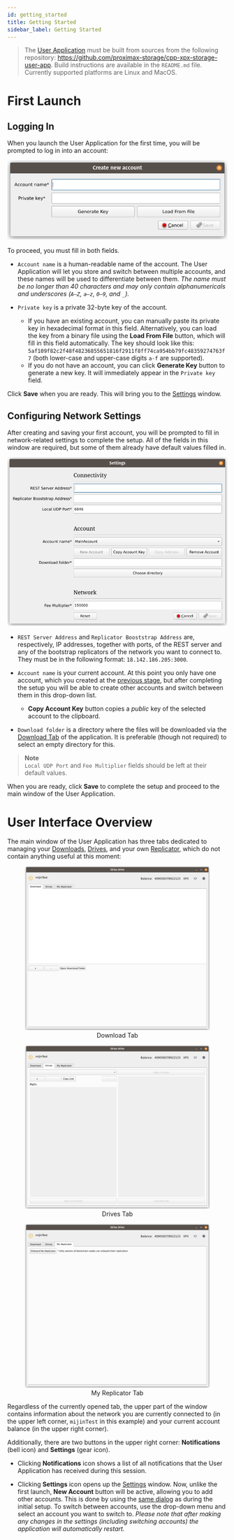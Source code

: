 ```yaml
---
id: getting_started
title: Getting Started
sidebar_label: Getting Started
---
```


> The [User Application](./overview.md) must be built from sources from the following repository: https://github.com/proximax-storage/cpp-xpx-storage-user-app. Build instructions are available in the `README.md` file. Currently supported platforms are Linux and MacOS.


# First Launch

## Logging In

When you launch the User Application for the first time, you will be prompted to log in into an account:

![Create New Account Dialog](../../assets/storage_user_app/account_dialog.png)

To proceed, you must fill in both fields.

- `Account name` is a human-readable name of the account. The User Application will let you store and switch between multiple accounts, and these names will be used to differentiate between them. *The name must be no longer than 40 characters and may only contain alphanumericals and underscores (`A–Z`, `a–z`, `0–9`, and `_`).*

- `Private key` is a private 32-byte key of the account.
    - If you have an existing account, you can manually paste its private key in hexadecimal format in this field. Alternatively, you can load the key from a binary file using the **Load From File** button, which will fill in this field automatically. The key should look like this: `5af109f82c2f48f48236855651816f2911f8ff74ca954bb79fc48359274763f7` (both lower-case and upper-case digits `a-f` are supported).
    - If you do not have an account, you can click **Generate Key** button to generate a new key. It will immediately appear in the `Private key` field.

Click **Save** when you are ready. This will bring you to the [Settings](#configuring-network-settings) window.

## Configuring Network Settings

After creating and saving your first account, you will be prompted to fill in network-related settings to complete the setup. All of the fields in this window are required, but some of them already have default values filled in.

![Settings Window](../../assets/storage_user_app/settings_dialog.png)

- `REST Server Address` and `Replicator Booststrap Address` are, respectively, IP addresses, together with ports, of the REST server and any of the bootstrap replicators of the network you want to connect to. They must be in the following format: `18.142.186.205:3000`.

- `Account name` is your current account. At this point you only have one account, which you created at the [previous stage](#logging-in), but after completing the setup you will be able to create other accounts and switch between them in this drop-down list.
    - **Copy Account Key** button copies a *public* key of the selected account to the clipboard.

- `Download folder` is a directory where the files will be downloaded via the [Download Tab](./downloading_data.md) of the application. It is preferable (though not required) to select an empty directory for this.

> **Note**\
`Local UDP Port` and `Fee Multiplier` fields should be left at their default values.

When you are ready, click **Save** to complete the setup and proceed to the main window of the User Application.


# User Interface Overview

The main window of the User Application has three tabs dedicated to managing your [Downloads](./downloading_data.md), [Drives](./managing_drives.md), and your own [Replicator](../built_in_features/replicator/overview.md), which do not contain anything useful at this moment:

<figure>
  <img src="../../assets/storage_user_app/main_window_download.png" alt="Download Tab">
  <figcaption align="center">Download Tab</figcaption>
</figure>
<figure>
  <img src="../../assets/storage_user_app/main_window_drives.png" alt="Drives Tab">
  <figcaption align="center">Drives Tab</figcaption>
</figure>
<figure>
  <img src="../../assets/storage_user_app/main_window_my_replicator.png" alt="My Replicator Tab">
  <figcaption align="center">My Replicator Tab</figcaption>
</figure>

Regardless of the currently opened tab, the upper part of the window contains information about the network you are currently connected to (in the upper left corner, `mijinTest` in this example) and your current account balance (in the upper right corner).

Additionally, there are two buttons in the upper right corner: **Notifications** (bell icon) and **Settings** (gear icon).

- Clicking **Notifications** icon shows a list of all notifications that the User Application has received during this session.

- Clicking **Settings** icon opens up the [Settings](#configuring-network-settings) window. Now, unlike the first launch, **New Account** button will be active, allowing you to add other accounts. This is done by using the [same dialog](#logging-in) as during the initial setup. To switch  between accounts, use the drop-down menu and select an account you want to switch to. *Please note that after making any changes in the settings (including switching accounts) the application will automatically restart.*


